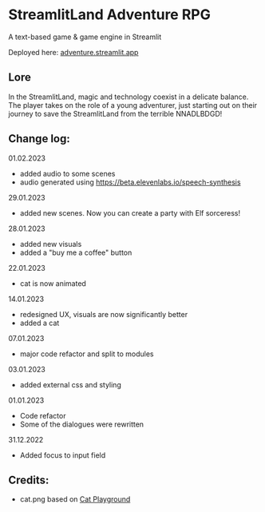 # StreamlitLand Adventure RPG 

A text-based game & game engine in Streamlit

Deployed here: [adventure.streamlit.app](https://adventure.streamlit.app)

## Lore

In the StreamlitLand, magic and technology coexist in a delicate balance. The player takes on the role of a young adventurer, just starting out on their journey to save the StreamlitLand from the terrible NNADLBDGD!

## Change log:

01.02.2023
- added audio to some scenes 
- audio generated using https://beta.elevenlabs.io/speech-synthesis

29.01.2023
- added new scenes. Now you can create a party with Elf sorceress!

28.01.2023
- added new visuals
- added a "buy me a coffee" button

22.01.2023
- cat is now animated

14.01.2023
- redesigned UX, visuals are now significantly better
- added a cat

07.01.2023
- major code refactor and split to modules

03.01.2023
- added external css and styling

01.01.2023
- Code refactor 
- Some of the dialogues were rewritten

31.12.2022
- Added focus to input field

## Credits:

- cat.png based on [Cat Playground](https://www.figma.com/community/file/1183737368311504152)
